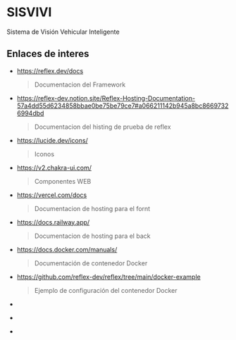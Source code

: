 # SISVIVI

Sistema de Visión Vehicular Inteligente


## Enlaces de interes

+ https://reflex.dev/docs
  >Documentacion del Framework
+ https://reflex-dev.notion.site/Reflex-Hosting-Documentation-57a4dd55d6234858bbae0be75be79ce7#a066211142b945a8bc86697326994dbd
  >Documentacion del histing de prueba de reflex
+ https://lucide.dev/icons/
  >Iconos
+ https://v2.chakra-ui.com/
  >Componentes WEB
+ https://vercel.com/docs
  >Documentacion de hosting para el fornt
+ https://docs.railway.app/
  >Documentacion de hosting para el back
+ https://docs.docker.com/manuals/
  >Documentación de contenedor Docker
+ https://github.com/reflex-dev/reflex/tree/main/docker-example
  >Ejemplo de configuración del contenedor Docker
+ 
  >
+ 
  >
+ 
  >